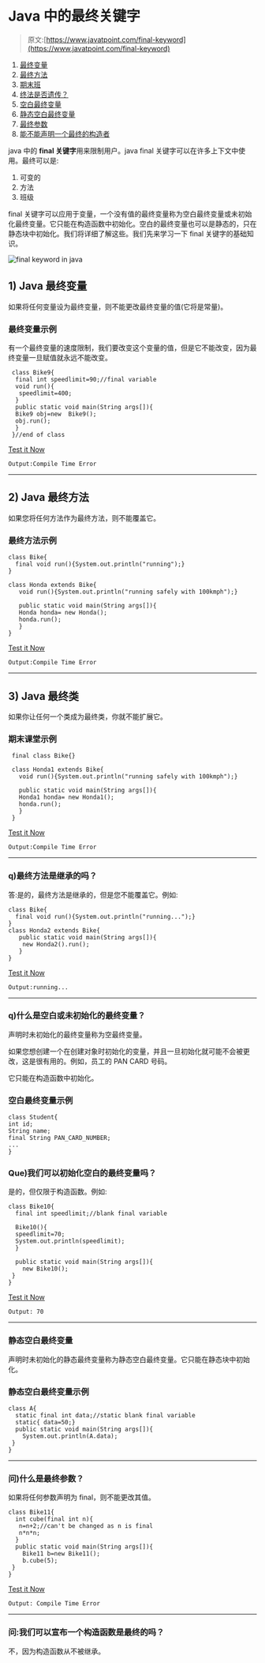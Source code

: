 # Java 中的最终关键字

> 原文:[https://www.javatpoint.com/final-keyword](https://www.javatpoint.com/final-keyword)

1.  [最终变量](#finalv)
2.  [最终方法](#finalm)
3.  [期末班](#finalc)
4.  [终法是否遗传？](#finalisinherited)
5.  [空白最终变量](#finalblank)
6.  [静态空白最终变量](#finalstaticblank)
7.  [最终参数](#finalpara)
8.  [能不能声明一个最终的构造者](#finalcons)

java 中的 **final 关键字**用来限制用户。java final 关键字可以在许多上下文中使用。最终可以是:

1.  可变的
2.  方法
3.  班级

final 关键字可以应用于变量，一个没有值的最终变量称为空白最终变量或未初始化最终变量。它只能在构造函数中初始化。空白的最终变量也可以是静态的，只在静态块中初始化。我们将详细了解这些。我们先来学习一下 final 关键字的基础知识。

![final keyword in java](../Images/a972f1014788d3d5db2f83f8753299f4.png)

## 1) Java 最终变量

如果将任何变量设为最终变量，则不能更改最终变量的值(它将是常量)。

### 最终变量示例

有一个最终变量的速度限制，我们要改变这个变量的值，但是它不能改变，因为最终变量一旦赋值就永远不能改变。

```
 class Bike9{
  final int speedlimit=90;//final variable
  void run(){
   speedlimit=400;
  }
  public static void main(String args[]){
  Bike9 obj=new  Bike9();
  obj.run();
  }
 }//end of class

```

[Test it Now](https://www.javatpoint.com/opr/test.jsp?filename=Bike9)

```
Output:Compile Time Error

```

* * *

## 2) Java 最终方法

如果您将任何方法作为最终方法，则不能覆盖它。

### 最终方法示例

```
class Bike{
  final void run(){System.out.println("running");}
}

class Honda extends Bike{
   void run(){System.out.println("running safely with 100kmph");}

   public static void main(String args[]){
   Honda honda= new Honda();
   honda.run();
   }
}

```

[Test it Now](https://www.javatpoint.com/opr/test.jsp?filename=Honda)

```
Output:Compile Time Error

```

* * *

## 3) Java 最终类

如果你让任何一个类成为最终类，你就不能扩展它。

### 期末课堂示例

```
 final class Bike{}

 class Honda1 extends Bike{
   void run(){System.out.println("running safely with 100kmph");}

   public static void main(String args[]){
   Honda1 honda= new Honda1();
   honda.run();
   }
 }

```

[Test it Now](https://www.javatpoint.com/opr/test.jsp?filename=Honda1)

```
Output:Compile Time Error

```

* * *

### q)最终方法是继承的吗？

答:是的，最终方法是继承的，但是您不能覆盖它。例如:

```
class Bike{
  final void run(){System.out.println("running...");}
}
class Honda2 extends Bike{
   public static void main(String args[]){
    new Honda2().run();
   }
}

```

[Test it Now](https://www.javatpoint.com/opr/test.jsp?filename=Honda2)

```
Output:running...

```

* * *

### q)什么是空白或未初始化的最终变量？

声明时未初始化的最终变量称为空最终变量。

如果您想创建一个在创建对象时初始化的变量，并且一旦初始化就可能不会被更改，这是很有用的。例如，员工的 PAN CARD 号码。

它只能在构造函数中初始化。

### 空白最终变量示例

```
class Student{
int id;
String name;
final String PAN_CARD_NUMBER;
...
}

```

### Que)我们可以初始化空白的最终变量吗？

是的，但仅限于构造函数。例如:

```
class Bike10{
  final int speedlimit;//blank final variable

  Bike10(){
  speedlimit=70;
  System.out.println(speedlimit);
  }

  public static void main(String args[]){
    new Bike10();
 }
}

```

[Test it Now](https://www.javatpoint.com/opr/test.jsp?filename=Bike10)

```
Output: 70

```

* * *

### 静态空白最终变量

声明时未初始化的静态最终变量称为静态空白最终变量。它只能在静态块中初始化。

### 静态空白最终变量示例

```
class A{
  static final int data;//static blank final variable
  static{ data=50;}
  public static void main(String args[]){
    System.out.println(A.data);
 }
}

```

* * *

### 问)什么是最终参数？

如果将任何参数声明为 final，则不能更改其值。

```
class Bike11{
  int cube(final int n){
   n=n+2;//can't be changed as n is final
   n*n*n;
  }
  public static void main(String args[]){
    Bike11 b=new Bike11();
    b.cube(5);
 }
}

```

[Test it Now](https://www.javatpoint.com/opr/test.jsp?filename=Bike11)

```
Output: Compile Time Error

```

* * *

### 问:我们可以宣布一个构造函数是最终的吗？

不，因为构造函数从不被继承。